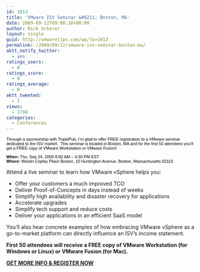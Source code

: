 ```yaml
---
id: 1013
title: 'VMware ISV Seminar &#8211; Boston, MA'
date: 2009-09-12T09:08:18+00:00
author: Rick Scherer
layout: single
guid: http://vmwaretips.com/wp/?p=1013
permalink: /2009/09/12/vmware-isv-seminar-boston-ma/
aktt_notify_twitter:
  - yes
ratings_users:
  - 0
ratings_score:
  - 0
ratings_average:
  - 0
aktt_tweeted:
  - 1
views:
  - 1798
categories:
  - Conferences
---
```

<p style="font-family: verdana, arial, helvetica; color: #000000; font-size: 11px;">
  <span style="font-family: verdana, arial, helvetica; color: #000000; font-size: 11px;">Through a sponsorship with TradePub, I&#8217;m glad to offer FREE registration to a VMware seminar dedicated to the ISV market.  This seminar is located in Boston, MA and for the first 50 attendees you&#8217;ll get a FREE copy of VMware Workstation or VMware Fusion!</span>
</p>

<p style="font-family: verdana, arial, helvetica; color: #000000; font-size: 11px;">
  <span style="font-family: verdana, arial, helvetica; color: #000000; font-size: 11px;"><strong>When:</strong> Thu, Sep 24, 2009 8:00 AM &#8211; 4:30 PM EST<br /> <strong>Where:</strong> Westin Copley Place Boston, 10 Huntington Avenue, Boston, Massachusetts 02116</p> 
  
  <p>
    Attend a live seminar to learn how VMware vSphere helps you: </span>
  </p>
  
  <ul>
    <li>
      Offer your customers a much improved TCO
    </li>
    <li>
      Deliver Proof-of-Concepts in days instead of weeks
    </li>
    <li>
      Simplify high availability and disaster recovery for applications
    </li>
    <li>
      Accelerate upgrades
    </li>
    <li>
      Simplify tech support and reduce costs
    </li>
    <li>
      Deliver your applications in an efficient SaaS model
    </li>
  </ul>
  
  <p>
    You&#8217;ll also hear concrete examples of how embracing VMware vSphere as a go-to-market platform can directly influence an ISV&#8217;s income statement.
  </p>
  
  <p>
    <strong>First 50 attendees will receive a FREE copy of VMware Workstation (for Windows or Linux) or VMware Fusion (for Mac).</strong>
  </p>
  
  <p>
    <strong><a href="http://vmwaretips.tradepub.com/free/w_vmwa01/" target="_blank">GET MORE INFO & REGISTER NOW</a></strong>
  </p>